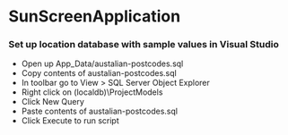 # SunScreenApplication

### Set up location database with sample values in Visual Studio
* Open up App_Data/austalian-postcodes.sql
* Copy contents of austalian-postcodes.sql
* In toolbar go to View > SQL Server Object Explorer
* Right click on (localdb)\ProjectModels
* Click New Query
* Paste contents of austalian-postcodes.sql
* Click Execute to run script